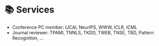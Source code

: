 # 📚 Services
- Conference PC member: IJCAI, NeurIPS, WWW, ICLR, ICML
- Journal reviewer: TPAMI, TNNLS, TKDD, TWEB, TNSE, TBD, Pattern Recognition, ...
